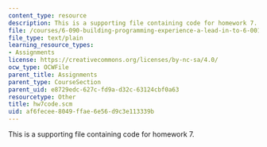 ```yaml
---
content_type: resource
description: This is a supporting file containing code for homework 7.
file: /courses/6-090-building-programming-experience-a-lead-in-to-6-001-january-iap-2005/af6fecee8049ffae6e56d9c3e113339b_hw7code.scm
file_type: text/plain
learning_resource_types:
- Assignments
license: https://creativecommons.org/licenses/by-nc-sa/4.0/
ocw_type: OCWFile
parent_title: Assignments
parent_type: CourseSection
parent_uid: e8729edc-627c-fd9a-d32c-63124cbf0a63
resourcetype: Other
title: hw7code.scm
uid: af6fecee-8049-ffae-6e56-d9c3e113339b
---
```

This is a supporting file containing code for homework 7.
